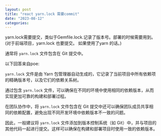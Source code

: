 ```yaml
---
layout: post
title: "react yarn.lock 需要commit"
date: "2023-08-12"
categories: 
---
```

<p>yarn.lock需要提交，类似于Gemfile.lock.记录了版本号。部署的时候需要用到。(对于前端项目，yarn.lock 也要提交。 如果使用了yarn 的话。)</p>

<p>通常将 <code>yarn.lock</code> 文件包含在 Git 提交中。</p>

<p>以下回答来自poe:</p>

<p><code>yarn.lock</code> 文件是由 Yarn 包管理器自动生成的，它记录了当前项目中所有依赖项的精确版本号，以及它们的依赖关系树。</p>

<p>通过包含 <code>yarn.lock</code> 文件，可以确保在不同的环境中使用相同的依赖版本，从而实现更加可靠的构建和部署过程。</p>

<p>在团队协作中，将 <code>yarn.lock</code> 文件包含在 Git 提交中还可以确保团队成员共享相同的依赖配置，避免出现不同开发环境中依赖版本不一致的问题。</p>

<p>因此，一般建议将 <code>yarn.lock</code> 文件添加到版本控制系统（如 Git）中，并与项目的其他代码一起进行提交。这样可以确保在构建和部署项目时使用一致的依赖版本。</p>

